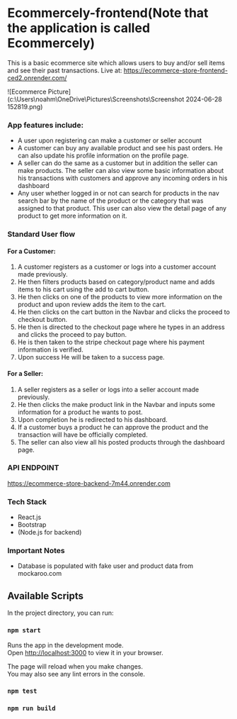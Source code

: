 # Ecommercely-frontend(Note that the application is called Ecommercely)

This is a basic ecommerce site which allows users to buy and/or sell items and see their past transactions.
Live at: https://ecommerce-store-frontend-ced2.onrender.com/

![Ecommerce Picture](c:\Users\noahm\OneDrive\Pictures\Screenshots\Screenshot 2024-06-28 152819.png)

### App features include:

* A user upon registering can make a customer or seller account
* A customer can buy any available product and see his past orders. He can also update his profile information on the profile page.
* A seller can do the same as a customer but in addition the seller can make products. The seller can also view some basic information about 
his transactions with customers and approve any incoming orders in his dashboard
* Any user whether logged in or not can search for products in the nav search bar by the name of the product or the category that was assigned to that product. This user can also view the detail page of any product to get more information on it.

### Standard User flow

#### For a Customer:

1. A customer registers as a customer or logs into a customer account made previously.
2. He then filters products based on category/product name and adds items to his cart using the add to cart button.
3. He then clicks on one of the products to view more information on the product and upon review adds the item to the cart.
4. He then clicks on the cart button in the Navbar and clicks the proceed to checkout button.
5. He then is directed to the checkout page where he types in an address and clicks the proceed to pay button.
6. He is then taken to the stripe checkout page where his payment information is verified.
7. Upon success He will be taken to a success page.

#### For a Seller:

1. A seller registers as a seller or logs into a seller account made previously.
2. He then clicks the make product link in the Navbar and inputs some information for a product he wants to post.
3. Upon completion he is redirected to his dashboard.
4. If a customer buys a product he can approve the product and the transaction will have be officially completed.
5. The seller can also view all his posted products through the dashboard page.


### API ENDPOINT

https://ecommerce-store-backend-7m44.onrender.com

### Tech Stack
* React.js
* Bootstrap
* (Node.js for backend)

### Important Notes

* Database is populated with fake user and product data from mockaroo.com

## Available Scripts

In the project directory, you can run:

### `npm start`

Runs the app in the development mode.\
Open [http://localhost:3000](http://localhost:3000) to view it in your browser.

The page will reload when you make changes.\
You may also see any lint errors in the console.

### `npm test`

### `npm run build`